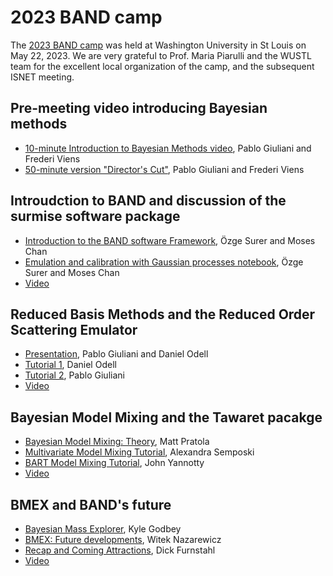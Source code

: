 # 2023 BAND camp

<p>
  The <a href="https://physics.wustl.edu/isnet9-band-camp">2023 BAND camp</a> was held at Washington University in St Louis on May 22, 2023. We are very grateful to Prof. Maria Piarulli and the WUSTL team for the excellent local organization of the camp, and the subsequent ISNET meeting.
</p>


## Pre-meeting video introducing Bayesian methods

* [10-minute Introduction to Bayesian Methods video](https://youtu.be/CV2AVP6XcY8), Pablo Giuliani and Frederi Viens
* [50-minute version "Director's Cut"](https://youtu.be/n9Kgb72Ozgk), Pablo Giuliani and Frederi Viens

## Introudction to BAND and discussion of the surmise software package

* [Introduction to the BAND software Framework](https://indico.cern.ch/event/1223721/contributions/5394827/attachments/2651276/4590465/ISNET2023_OS.pdf), Özge Surer and Moses Chan
* [Emulation and calibration with Gaussian processes notebook](https://colab.research.google.com/github/mosesyhc/BAND-camp-surmise-demo/blob/main/BANDcamp2023_GP_surmise-handout.ipynb), Özge Surer and Moses Chan
* [Video](https://youtu.be/kyFllBjAZIw)

## Reduced Basis Methods and the Reduced Order Scattering Emulator

* [Presentation](https://indico.cern.ch/event/1223721/contributions/5394832/attachments/2651160/4590244/Furnstahl_BAND_Camp_at_ISNET_May_2023.pdf), Pablo Giuliani and Daniel Odell
* [Tutorial 1](https://colab.research.google.com/drive/1CugxKXhuQHPYvWGF7JcvyOXLOqC3i8qH?usp=sharing), Daniel Odell
* [Tutorial 2](https://colab.research.google.com/drive/1mbxWLHmna-FaauIHx8ZbZLD4wM22qUQ3?usp=sharing), Pablo Giuliani
* [Video](https://youtu.be/QHLZJMaAARU)

## Bayesian Model Mixing and the Tawaret pacakge

* [Bayesian Model Mixing: Theory](https://www.dropbox.com/s/if8x3usz9zl04bx/BMMBANDCamp2023.pdf?dl=0), Matt Pratola
* [Multivariate Model Mixing Tutorial](https://colab.research.google.com/drive/1KFTdPqY3w3fqTgAOSSXlUAgV4TTRUBWZ?usp=sharing), Alexandra Semposki
* [BART Model Mixing Tutorial](https://colab.research.google.com/drive/14XRxg60KWeLcbhVSshAYgdwOy_r66VtO?usp=sharing), John Yannotty
* [Video](https://youtu.be/7wn71B8saZA)

## BMEX and BAND's future

* [Bayesian Mass Explorer](https://bmex.dev), Kyle Godbey
* [BMEX: Future developments](https://indico.cern.ch/event/1223721/contributions/5394832/attachments/2651160/4590403/Witek_BandCamp.pdf), Witek Nazarewicz
* [Recap and Coming Attractions](https://indico.cern.ch/event/1223721/contributions/5394832/attachments/2651160/4590244/Furnstahl_BAND_Camp_at_ISNET_May_2023.pdf), Dick Furnstahl
* [Video](https://youtu.be/ancVrutgKG8)


